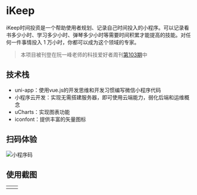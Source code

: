 # iKeep
iKeep时间投资是一个帮助使用者规划、记录自己时间投入的小程序。可以记录看书多少小时、学习多少小时、弹琴多少小时等需要时间积累才能提高的技能。对任何一件事情投入 1 万小时，你都可以成为这个领域的专家。

> 本项目被刊登在阮一峰老师的科技爱好者周刊[第103期](https://www.ruanyifeng.com/blog/2020/04/weekly-issue-103.html)中

## 技术栈
- uni-app：使用vue.js的开发思维和开发习惯编写微信小程序代码
- 小程序云开发：实现无需搭建服务器，即可使用云端能力，弱化后端和运维概念
- uCharts：实现图表功能
- iconfont：提供丰富的矢量图标

## 扫码体验
![小程序码](https://brenner8023.gitee.io/img-bed/iKeep/mini.jpg)

## 使用截图
<table>
  <tr>
    <td><img src="https://brenner8023.gitee.io/img-bed/iKeep/img1.jpg" alt=""></td>
    <td><img src="https://brenner8023.gitee.io/img-bed/iKeep/img2.jpg" alt=""></td>
  </tr>
</table>
